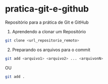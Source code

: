 # pratica-git-e-github
Repositório para a prática de Git e GitHub

1. Aprendendo a clonar um Repositório 

```bash
git clone <url_repositorio_remoto>
```

2. Preparando os arquivos para o commit

```bash
git add <arquivo1> <arquivo2> ... <arquivonN>
```
OU

```bash
git add .
```
